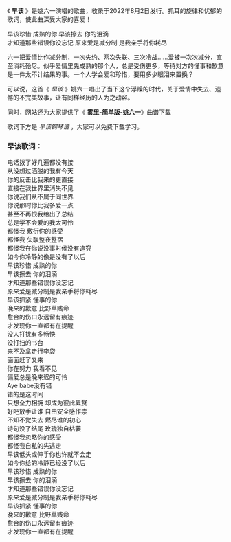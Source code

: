 

《 **早该** 》是姚六一演唱的歌曲，收录于2022年8月2日发行。抓耳的旋律和忧郁的歌词，使此曲深受大家的喜爱！

早该珍惜 成熟的你 早该擦去 你的泪滴  
才知道那些错误你没忘记 原来爱是减分制 是我亲手将你耗尽

六一把爱情比作减分制，一次失约、两次失联、三次冷战……爱被一次次减分，直至消耗殆尽。似乎爱情里先成熟的那个人，总是受伤更多，等待对方的懂事和歉意是一件太不计结果的事。一个人学会爱和珍惜，要用多少眼泪来置换？

可以说，这首《 _早该_ 》姚六一唱出了当下这个浮躁的时代，关于爱情中失去、遗憾的不完美故事，让有同样经历的人为之动容。

同时，网站还为大家提供了《[ **雾里-简单版-姚六一**](Music-13142.html "雾里-简单版-姚六一")》曲谱下载

歌词下方是 _早该钢琴谱_ ，大家可以免费下载学习。

### 早该歌词：

电话拨了好几遍都没有接  
从没想过洒脱的我有今天  
你的反击比我来的更直接  
直接在我世界里消失不见  
你说我们从不属于同世界  
你说那时你比我多爱一点  
甚至不再恨我给出了总结  
总是学不会爱的我太可怜  
都怪我 敷衍你的感受  
都怪我 失联整夜整宿  
都怪我在你说没事时侯没有追究  
如今你冷静的像是没有了以后  
早该珍惜 成熟的你  
早该擦去 你的泪滴  
才知道那些错误你没忘记  
原来爱是减分制是我亲手将你耗尽  
早该抓紧 懂事的你  
晚来的歉意 比野草贱命  
愈合的伤口永远留有痕迹  
才发现你一直都有在提醒  
没人打扰有多畅快  
没打扫的书台  
来不及拿走行李袋  
画面赶了又来  
你在努力 我看不见  
偏爱总是晚来迟的可怜  
Aye babe没有错  
错的是这时间  
只想全力相拥 却成为彼此累赘  
好吧放手让谁 自由安全感作祟  
不知不觉失去 燃尽谁的初心  
诗句没了结尾 玫瑰独自枯萎  
都怪我忽略你的感受  
都怪我自私的先逃走  
早该低头或伸手你也许就不会走  
如今你给的冷静已经没了以后  
早该珍惜 成熟的你  
早该擦去 你的泪滴  
才知道那些错误你没忘记  
原来爱是减分制是我亲手将你耗尽  
早该抓紧 懂事的你  
晚来的歉意 比野草贱命  
愈合的伤口永远留有痕迹  
才发现你一直都有在提醒

